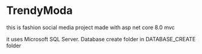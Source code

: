 # TrendyModa
 this is fashion social media project made with asp net core 8.0 mvc
 
 it uses Microsoft SQL Server. Database create folder in DATABASE_CREATE folder